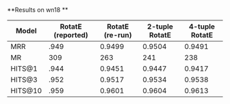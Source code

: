 **Results on wn18 **

| Model | RotatE (reported) | RotatE (re-run) | 2-tuple RotatE | 4-tuple RotatE |
|-------------|-------------|-------------|-------------|-------------|
| MRR | .949 | 0.9499 | 0.9504 | 0.9491
| MR | 309 | 263 | 241 | 238
| HITS@1 | .944 | 0.9451 | 0.9447 | 0.9417
| HITS@3 | .952 | 0.9517 | 0.9534 | 0.9538
| HITS@10 | .959 | 0.9601 | 0.9604 | 0.9613